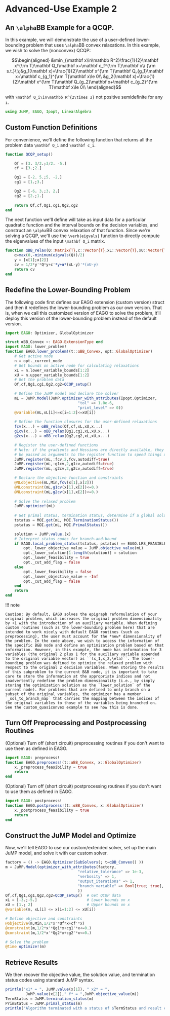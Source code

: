 # Advanced-Use Example 2

## An ``\alpha``BB Example for a QCQP.

In this example, we will demonstrate the use of a user-defined lower-bounding problem that uses ``\alpha``BB convex relaxations. In this example, we wish to solve the (nonconvex) QCQP:

```math
\begin{aligned}
&\min_{\mathbf x\in\mathbb R^2}\frac{1}{2}\mathbf x^{\rm T}\mathbf Q_f\mathbf x+\mathbf c_f^{\rm T}\mathbf x\\
{\rm s.t.}\;\;&g_1(\mathbf x)=\frac{1}{2}\mathbf x^{\rm T}\mathbf Q_{g_1}\mathbf x+\mathbf c_{g_1}^{\rm T}\mathbf x\le 0\\
&g_2(\mathbf x)=\frac{1}{2}\mathbf x^{\rm T}\mathbf Q_{g_2}\mathbf x+\mathbf c_{g_2}^{\rm T}\mathbf x\le 0\\
\end{aligned}
```

with ``\mathbf Q_i\in\mathbb R^{2\times 2}`` not positive semidefinite for any ``i``.

```julia
using JuMP, EAGO, Ipopt, LinearAlgebra
```

## Custom Function Definitions

For convenience, we'll define the following function that returns all the problem data ``\mathbf Q_i`` and ``\mathbf c_i``.

```julia
function QCQP_setup()

    Qf = [3. 3/2.;3/2. -5.]
    cf = [3.;2.]

    Qg1 = [-2. 5.;5. -2.]
    cg1 = [1.;3.]

    Qg2 = [-6. 3.;3. 2.]
    cg2 = [2.;1.]
    
    return Qf,cf,Qg1,cg1,Qg2,cg2
end
```

The next function we'll define will take as input data for a particular quadratic function and the interval bounds on the decision variables, and construct an ``\alpha``BB convex relaxation of that function. Since we're solving a QCQP, we'll use the ``\verb|eigvals|`` function to directly compute the eigenvalues of the input ``\mathbf Q_i`` matrix.

```julia
function αBB_relax(Q::Matrix{T},c::Vector{T},xL::Vector{T},xU::Vector{T},x::Real...) where {T<:Float64}
    α=max(0,-minimum(eigvals(Q))/2)
    y = [x[1];x[2]]
    cv = 1/2*y'*Q*y+c'*y+α*(xL-y)'*(xU-y)
    return cv
end
```

## Redefine the Lower-Bounding Problem

The following code first defines our EAGO extension (custom version) struct and then it redefines the lower-bounding problem as our own version. That is, when we call this customized version of EAGO to solve the problem, it'll deploy this version of the lower-bounding problem instead of the default version.  

```julia
import EAGO: Optimizer, GlobalOptimizer

struct αBB_Convex <: EAGO.ExtensionType end
import EAGO: lower_problem!
function EAGO.lower_problem!(t::αBB_Convex, opt::GlobalOptimizer)
    # Get active node
    n = opt._current_node
    # Get bounds on active node for calculating relaxations
    xL = n.lower_variable_bounds[1:2]
    xU = n.upper_variable_bounds[1:2]
    # Get the problem data
    Qf,cf,Qg1,cg1,Qg2,cg2=QCQP_setup()

    # Define the JuMP model and declare the solver
    mL = JuMP.Model(JuMP.optimizer_with_attributes(Ipopt.Optimizer,
                                "tol" => 1.0e-6,
                                "print_level" => 0))
    @variable(mL,xL[i]<=x[i=1:2]<=xU[i])
    
    # Define the function closures for the user-defined relaxations
    fcv(x...) = αBB_relax(Qf,cf,xL,xU,x...)
    g1cv(x...) = αBB_relax(Qg1,cg1,xL,xU,x...)
    g2cv(x...) = αBB_relax(Qg2,cg2,xL,xU,x...)

    # Register the user-defined functions
    # Note: if the gradients and Hessians are directly available, they could
    # be passed as arguments to the register function to speed things up.
    JuMP.register(mL,:fcv,2,fcv,autodiff=true)
    JuMP.register(mL,:g1cv,2,g1cv,autodiff=true)
    JuMP.register(mL,:g2cv,2,g2cv,autodiff=true)

    # Declare the objective function and constraints
    @NLobjective(mL,Min,fcv(x[1],x[2]))
    @NLconstraint(mL,g1cv(x[1],x[2])<=0.)
    @NLconstraint(mL,g2cv(x[1],x[2])<=0.)
    
    # Solve the relaxed problem
    JuMP.optimize!(mL)
    
    # Get primal status, termination status, determine if a global solution was obtained
    tstatus = MOI.get(mL, MOI.TerminationStatus())
    pstatus = MOI.get(mL, MOI.PrimalStatus())

    solution = JuMP.value.(x)
    # Interpret status codes for branch-and-bound
    if EAGO.local_problem_status(tstatus, pstatus) == EAGO.LRS_FEASIBLE
        opt._lower_objective_value = JuMP.objective_value(mL) 
        opt._lower_solution[1:length(solution)] = solution
        opt._lower_feasibility = true
        opt._cut_add_flag = false
    else
        opt._lower_feasibility = false
        opt._lower_objective_value = -Inf
        opt._cut_add_flag = false
    end
    return
end
```

!!! note 

    Caution: By default, EAGO solves the epigraph reformulation of your original problem, which increases the original problem dimensionality by +1 with the introduction of an auxiliary variable. When defining custom routines (such as the lower-bounding problem here) that are intended to work nicely with default EAGO routines (such as preprocessing), the user must account for the *new* dimensionality of the problem. In the code above, we wish to access the information of the specific B&B node and define an optimization problem based on that information. However, in this example, the node has information for 3 variables (the original 2 plus 1 for the auxiliary variable appended to the original variable vector) as ``(x_1,x_2,\eta)``. The lower-bounding problem was defined to optimize the relaxed problem with respect to the original 2 decision variables. When storing the results of this subproblem to the current B&B node, it is important to take care to store the information at the appropriate indices and not inadvertently redefine the problem dimensionality (i.e., by simply storing the optimization solution as the `lower_solution` of the current node). For problems that are defined to only branch on a subset of the original variables, the optimizer has a member `_sol_to_branch_map` that carries the mapping between the indices of the original variables to those of the variables being branched on. See the custom_quasiconvex example to see how this is done.


## Turn Off Preprocessing and Postprocessing Routines

(Optional) Turn off (short circuit) preprocessing routines if you don't want to use them as defined in EAGO. 

```julia
import EAGO: preprocess!
function EAGO.preprocess!(t::αBB_Convex, x::GlobalOptimizer)
    x._preprocess_feasibility = true
    return
end
```

(Optional) Turn off (short circuit) postprocessing routines if you don't want to use them as defined in EAGO. 

```julia
import EAGO: postprocess!
function EAGO.postprocess!(t::αBB_Convex, x::GlobalOptimizer)
    x._postprocess_feasibility = true
    return
end
```

## Construct the JuMP Model and Optimize

Now, we'll tell EAGO to use our custom/extended solver, set up the main JuMP model, and solve it with our custom solver. 

```julia
factory = () -> EAGO.Optimizer(SubSolvers(; t=αBB_Convex() ))
m = JuMP.Model(optimizer_with_attributes(factory,
                                "relative_tolerance" => 1e-3,
                                "verbosity" => 1,
                                "output_iterations" => 1, 
                                "branch_variable" => Bool[true; true],
                                ))
Qf,cf,Qg1,cg1,Qg2,cg2=QCQP_setup()  # Get QCQP data
xL = [-3.;-5.]                      # Lower bounds on x
xU = [1.; 2]                        # Upper bounds on x
@variable(m, xL[i] <= x[i=1:2] <= xU[i])

# Define objective and constraints
@objective(m,Min,1/2*x'*Qf*x+cf'*x)
@constraint(m,1/2*x'*Qg1*x+cg1'*x<=0.)
@constraint(m,1/2*x'*Qg2*x+cg2'*x<=0.)

# Solve the problem
@time optimize!(m)
```

## Retrieve Results

We then recover the objective value, the solution value, and termination status codes using standard JuMP syntax.

```julia
println("x1* = ", JuMP.value(x[1]), " x2* = ",
         JuMP.value(x[2])," f* = ",JuMP.objective_value(m))
TermStatus = JuMP.termination_status(m)
PrimStatus = JuMP.primal_status(m)
println("Algorithm terminated with a status of $TermStatus and result code of $PrimStatus")
```